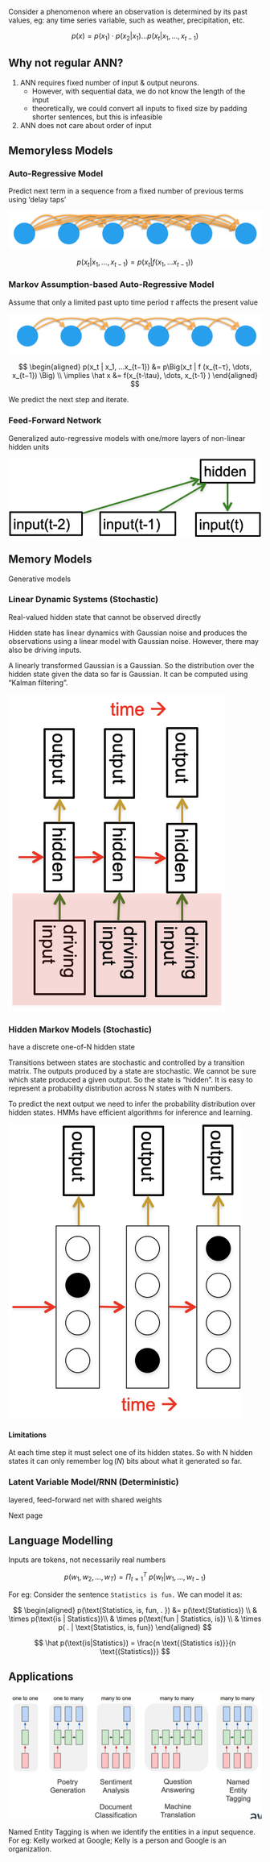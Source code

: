 Consider a phenomenon where an observation is determined by its past values, eg: any time series variable, such as weather, precipitation, etc.

$$
p(x) = p(x_1) \cdot p(x_2 | x_1) \ldots p(x_t | x_1, \dots, x_{t−1})
$$

## Why not regular ANN?

1. ANN requires fixed number of input & output neurons. 
   - However, with sequential data, we do not know the length of the input
   - theoretically, we could convert all inputs to fixed size by padding shorter sentences, but this is infeasible
2. ANN does not care about order of input

## Memoryless Models

### Auto-Regressive Model

Predict next term in a sequence from a fixed number of previous terms using ‘delay taps’

![image-20230527152137167](./assets/image-20230527152137167.png)

$$
p(x_t | x_1, ..., x_{t−1}) = p\Big(x_t | f (x_1, ...x_{t−1}) \Big)
$$

### Markov Assumption-based Auto-Regressive Model

Assume that only a limited past upto time period $\tau$ affects the present value

![image-20230527152738009](./assets/image-20230527152738009.png)

$$
\begin{aligned}
p(x_t | x_1, ...x_{t−1}) &= p\Big(x_t | f (x_{t−τ}, \dots, x_{t−1}) \Big) \\
\implies \hat x &= f(x_{t-\tau}, \dots, x_{t-1} )
\end{aligned}
$$

We predict the next step and iterate.

### Feed-Forward Network

Generalized auto-regressive models with one/more layers of non-linear hidden units

![image-20230527212100535](./assets/image-20230527212100535.png)

## Memory Models

Generative models

### Linear Dynamic Systems (Stochastic)

Real-valued hidden state that cannot be observed directly

Hidden state has linear dynamics with Gaussian noise and produces the observations using a linear model with Gaussian noise. However, there may also be driving inputs.

A linearly transformed Gaussian is a Gaussian. So the distribution over the hidden state given the data so far is Gaussian. It can be computed using “Kalman filtering”.

![image-20230527212804654](./assets/image-20230527212804654.png)

### Hidden Markov Models (Stochastic)

have a discrete one-of-N hidden state

Transitions between states are stochastic and controlled by a transition matrix. The outputs produced by a state are stochastic. We cannot be sure which state produced a given output. So the state is “hidden”. It is easy to represent a probability distribution across N states with N numbers.

To predict the next output we need to infer the probability distribution over hidden states. HMMs have efficient algorithms for inference and learning.

![image-20230527212747501](./assets/image-20230527212747501.png)

#### Limitations

At each time step it must select one of its hidden states. So with N hidden states it can only remember $\log(N)$ bits about what it generated so far.

### Latent Variable Model/RNN (Deterministic)

layered, feed-forward net with shared weights

Next page

## Language Modelling

Inputs are tokens, not necessarily real numbers

$$
p(w_1, w_2, \dots, w_T) = \Pi_{t=1}^T \ p(w_t|w_1,...,w_{t−1})
$$

For eg: Consider the sentence `Statistics is fun.` We can model it as:

$$
\begin{aligned}
p(\text{Statistics, is, fun, . })
&= p(\text{Statistics}) \\
& \times p(\text{is | Statistics})\\
& \times p(\text{fun | Statistics, is}) \\
& \times p( . | \text{Statistics, is, fun})
\end{aligned}
$$

$$
\hat p(\text{is|Statistics}) = \frac{n \text{(Statistics is)}}{n \text{(Statistics)}}
$$

## Applications

![image-20230527183140060](./assets/image-20230527183140060.png)

Named Entity Tagging is when we identify the entities in a input sequence. For eg: Kelly worked at Google; Kelly is a person and Google is an organization.
